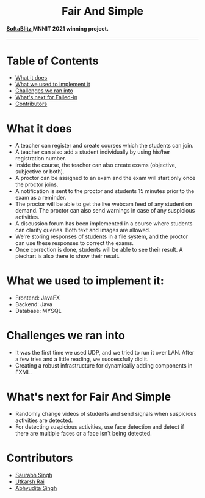 <h1 align="center">Fair And Simple</i></h1>
<h4><a href="https://www.facebook.com/groups/454945928214592">SoftaBlitz </a> MNNIT 2021 winning project.</h4> 
<hr>

# Table of Contents

* [ What it does ](#features)
* [ What we used to implement it ](#made)
* [ Challenges we ran into ](#challenges)
* [ What's next for Failed-in](#future)
* [ Contributors ](#contributors)


# <a name="features"></a>What it does
* A teacher can register and create courses which the students can join.
* A teacher can also add a student individually by using his/her registration number.
* Inside the course, the teacher can also create exams (objective, subjective or both).
* A proctor can be assigned to an exam and the exam will start only once the proctor joins.
* A notification is sent to the proctor and students 15 minutes prior to the exam as a reminder.
* The proctor will be able to get the live webcam feed of any student on demand. The proctor can also send warnings in case of any suspicious activities.
* A discussion forum has been implemented in a course where students can clarify queries. Both text and images are allowed.
* We're storing responses of students in a file system, and the proctor can use these responses to correct the exams.
* Once correction is done, students will be able to see their result. A piechart is also there to show their result.

# <a name="made"></a>What we used to implement it:
* Frontend: JavaFX
* Backend: Java
* Database: MYSQL

# <a name="challenges"></a>Challenges we ran into
* It was the first time we used UDP, and we tried to run it over LAN. After a few tries and a little reading, we successfully did it.
* Creating a robust infrastructure for dynamically adding components in FXML.

# <a name="future"></a>What's next for Fair And Simple
* Randomly change videos of students and send signals when suspicious activities are detected.
* For detecting suspicious activities, use face detection and detect if there are multiple faces or a face isn't being detected. 


# <a name="contributors"></a>Contributors
* [Saurabh Singh](https://github.com/mrdinosaurabh)
* [Utkarsh Rai](https://github.com/UtR491)
* [Abhyudita Singh](https://github.com/singhabhyudita)
